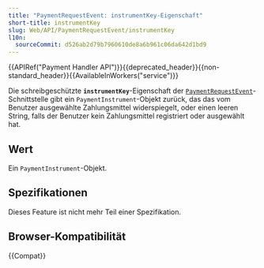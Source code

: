 ```yaml
---
title: "PaymentRequestEvent: instrumentKey-Eigenschaft"
short-title: instrumentKey
slug: Web/API/PaymentRequestEvent/instrumentKey
l10n:
  sourceCommit: d526ab2d79b7960610de8a6b961c06da642d1bd9
---
```


{{APIRef("Payment Handler API")}}{{deprecated_header}}{{non-standard_header}}{{AvailableInWorkers("service")}}

Die schreibgeschützte **`instrumentKey`**-Eigenschaft der [`PaymentRequestEvent`](/de/docs/Web/API/PaymentRequestEvent)-Schnittstelle gibt ein `PaymentInstrument`-Objekt zurück, das das vom Benutzer ausgewählte Zahlungsmittel widerspiegelt, oder einen leeren String, falls der Benutzer kein Zahlungsmittel registriert oder ausgewählt hat.

## Wert

Ein `PaymentInstrument`-Objekt.

## Spezifikationen

Dieses Feature ist nicht mehr Teil einer Spezifikation.

## Browser-Kompatibilität

{{Compat}}
